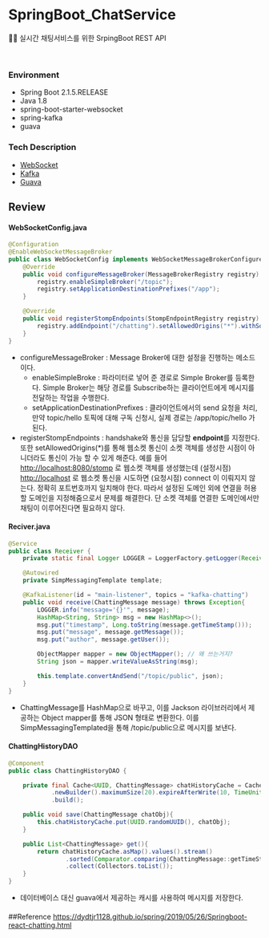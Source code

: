 # SpringBoot_ChatService
🌿💦 실시간 채팅서비스를 위한 SrpingBoot REST API  

<br/>

### Environment
- Spring Boot 2.1.5.RELEASE
- Java 1.8
- spring-boot-starter-websocket
- spring-kafka
- guava


### Tech Description
- [WebSocket](https://hyeooona825.tistory.com/89)
- [Kafka](https://taetaetae.github.io/2017/11/02/what-is-kafka/)
- [Guava](https://blog.outsider.ne.kr/710)


  

## Review



#### WebSocketConfig.java

```java
@Configuration
@EnableWebSocketMessageBroker
public class WebSocketConfig implements WebSocketMessageBrokerConfigurer {
    @Override
    public void configureMessageBroker(MessageBrokerRegistry registry) {
        registry.enableSimpleBroker("/topic");
        registry.setApplicationDestinationPrefixes("/app");
    }

    @Override
    public void registerStompEndpoints(StompEndpointRegistry registry) {
        registry.addEndpoint("/chatting").setAllowedOrigins("*").withSockJS();
    }
}

```

+ configureMessageBroker : Message Broker에 대한 설정을 진행하는 메소드이다.
  +  enableSimpleBroke :  파라미터로 넣어 준 경로로 Simple Broker를 등록한다. Simple Broker는 해당 경로를  Subscribe하는 클라이언트에게 메시지를 전달하는 작업을 수행한다.
  + setApplicationDestinationPrefixes : 클라이언트에서의 send 요청을 처리, 만약 topic/hello 토픽에 대해 구독 신청시, 실제 경로는 /app/topic/hello 가 된다.
+ registerStompEndpoints : handshake와 통신을 담당할 **endpoint**를 지정한다.또한 setAllowedOrigins(*)를 통해 웹소켓 통신이 소켓 객체를 생성한 시점이 아니더라도 통신이 가능 할 수 있게 해준다. 예를 들어 <http://localhost:8080/stomp> 로 웹소켓 객체를 생성했는데 (설정시점) [http://localhost](http://localhost/) 로 웹소켓 통신을 시도하면 (요청시점) connect 이 이뤄지지 않는다. 정확히 포트번호까지 일치해야 한다. 따라서 설정된 도메인 외에 연결을 허용할 도메인을 지정해줌으로서 문제를 해결한다. 단 소켓 객체를 연결한 도메인에서만 채팅이 이루어진다면 필요하지 않다.



#### Reciver.java

```java
@Service
public class Receiver {
    private static final Logger LOGGER = LoggerFactory.getLogger(Receiver.class);

    @Autowired
    private SimpMessagingTemplate template;

    @KafkaListener(id = "main-listener", topics = "kafka-chatting")
    public void receive(ChattingMessage message) throws Exception{
        LOGGER.info("message='{}'", message);
        HashMap<String, String> msg = new HashMap<>();
        msg.put("timestamp", Long.toString(message.getTimeStamp()));
        msg.put("message", message.getMessage());
        msg.put("author", message.getUser());

        ObjectMapper mapper = new ObjectMapper(); // 왜 쓰는거지?
        String json = mapper.writeValueAsString(msg);

        this.template.convertAndSend("/topic/public", json);
    }
}

```

+ ChattingMessage를 HashMap으로 바꾸고, 이를 Jackson 라이브러리에서 제공하는 Object mapper를 통해 JSON 형태로 변환한다. 이를 SimpMessagingTemplated을 통해 /topic/public으로 메시지를 보낸다.



#### ChattingHistoryDAO

```java
@Component
public class ChattingHistoryDAO {

    private final Cache<UUID, ChattingMessage> chatHistoryCache = CacheBuilder
            .newBuilder().maximumSize(20).expireAfterWrite(10, TimeUnit.MINUTES)
            .build();

    public void save(ChattingMessage chatObj){
        this.chatHistoryCache.put(UUID.randomUUID(), chatObj);
    }

    public List<ChattingMessage> get(){
        return chatHistoryCache.asMap().values().stream()
                .sorted(Comparator.comparing(ChattingMessage::getTimeStamp))
                .collect(Collectors.toList());
    }
}
```

+ 데이터베이스 대신 guava에서 제공하는 캐시를 사용하여 메시지를 저장한다. 

#### 

#### 


##Reference
https://dydtjr1128.github.io/spring/2019/05/26/Springboot-react-chatting.html

